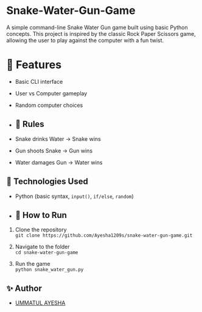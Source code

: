 # Snake-Water-Gun-Game
A simple command-line Snake Water Gun game built using basic Python concepts. This project is inspired by the classic Rock Paper Scissors game, allowing the user to play against the computer with a fun twist.
# 🔧 Features
- Basic CLI interface
- User vs Computer gameplay
- Random computer choices
  
- ## 🧠 Rules
- Snake drinks Water → Snake wins
- Gun shoots Snake → Gun wins
- Water damages Gun → Water wins

## 🚀 Technologies Used
- Python (basic syntax, `input()`, `if/else`, `random`)

- ## 🏁 How to Run
1. Clone the repository  
   `git clone https://github.com/Ayesha1209s/snake-water-gun-game.git`

2. Navigate to the folder  
   `cd snake-water-gun-game`

3. Run the game  
   `python snake_water_gun.py`

## ✨ Author
- [UMMATUL AYESHA](https://github.com/Ayesha1209s)
